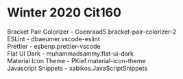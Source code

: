 # Winter 2020 Cit160
Bracket Pair Colorizer - CoenraadS.bracket-pair-colorizer-2  
ESLint - dbaeumer.vscode-eslint  
Prettier - esbenp.prettier-vscode  
Flat UI Dark - muhammadsammy.flat-ui-dark  
Material Icon Theme - PKief.material-icon-theme  
Javascript Snippets - xabikos.JavaScriptSnippets  
